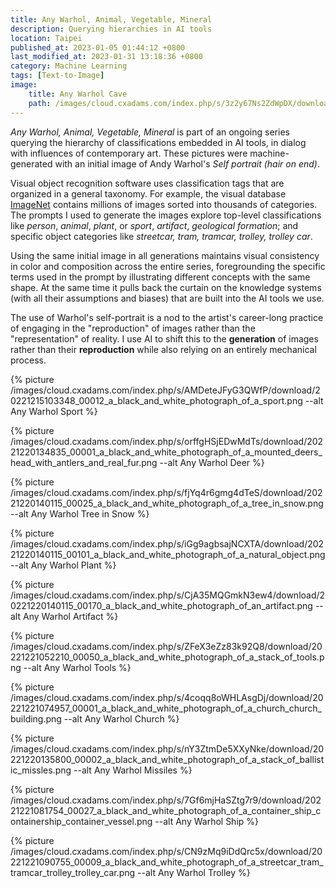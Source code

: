 ```yaml
---
title: Any Warhol, Animal, Vegetable, Mineral
description: Querying hierarchies in AI tools
location: Taipei
published_at: 2023-01-05 01:44:12 +0800
last_modified_at: 2023-01-31 13:18:36 +0800
category: Machine Learning
tags: [Text-to-Image]
image:
    title: Any Warhol Cave
    path: /images/cloud.cxadams.com/index.php/s/3z2y67Ns2ZdWpDX/download/20221215103348_00006_a_black_and_white_photograph_of_a_geological_formation.jpg
---
```


*Any Warhol, Animal, Vegetable, Mineral* is part of an ongoing series querying
the hierarchy of classifications embedded in AI tools, in dialog with influences
of contemporary art. These pictures were machine-generated with an initial image
of Andy Warhol's *Self portrait (hair on end)*.

Visual object recognition software uses classification tags that are organized
in a general taxonomy. For example, the visual database [ImageNet] contains
millions of images sorted into thousands of categories. The prompts I used to
generate the images explore top-level classifications like *person*, *animal*,
*plant*, or *sport*, *artifact*, *geological formation*; and specific object
categories like *streetcar, tram, tramcar, trolley, trolley car*.

Using the same initial image in all generations maintains visual consistency in
color and composition across the entire series, foregrounding the specific terms
used in the prompt by illustrating different concepts with the same shape. At
the same time it pulls back the curtain on the knowledge systems (with all their
assumptions and biases) that are built into the AI tools we use.

The use of Warhol's self-portrait is a nod to the artist's career-long practice
of engaging in the "reproduction" of images rather than the "representation" of
reality. I use AI to shift this to the **generation** of images rather than their
**reproduction** while also relying on an entirely mechanical process.

{% picture /images/cloud.cxadams.com/index.php/s/AMDeteJFyG3QWfP/download/20221215103348_00012_a_black_and_white_photograph_of_a_sport.png --alt Any Warhol Sport %}

{% picture /images/cloud.cxadams.com/index.php/s/orffgHSjEDwMdTs/download/20221220134835_00001_a_black_and_white_photograph_of_a_mounted_deers_head_with_antlers_and_real_fur.png --alt Any Warhol Deer %}

{% picture /images/cloud.cxadams.com/index.php/s/fjYq4r6gmg4dTeS/download/20221220140115_00025_a_black_and_white_photograph_of_a_tree_in_snow.png --alt Any Warhol Tree in Snow %}

{% picture /images/cloud.cxadams.com/index.php/s/iGg9agbsajNCXTA/download/20221220140115_00101_a_black_and_white_photograph_of_a_natural_object.png --alt Any Warhol Plant %}

{% picture /images/cloud.cxadams.com/index.php/s/CjA35MQGmkN3ew4/download/20221220140115_00170_a_black_and_white_photograph_of_an_artifact.png --alt Any Warhol Artifact %}

{% picture /images/cloud.cxadams.com/index.php/s/ZFeX3eZz83k92Q8/download/20221221052210_00050_a_black_and_white_photograph_of_a_stack_of_tools.png --alt Any Warhol Tools %}

{% picture /images/cloud.cxadams.com/index.php/s/4coqq8oWHLAsgDj/download/20221221074957_00001_a_black_and_white_photograph_of_a_church_church_building.png --alt Any Warhol Church %}

{% picture /images/cloud.cxadams.com/index.php/s/nY3ZtmDe5XXyNke/download/20221220135800_00002_a_black_and_white_photograph_of_a_stack_of_ballistic_missles.png --alt Any Warhol Missiles %}

{% picture /images/cloud.cxadams.com/index.php/s/7Gf6mjHaSZtg7r9/download/20221221081754_00027_a_black_and_white_photograph_of_a_container_ship_containership_container_vessel.png --alt Any Warhol Ship %}

{% picture /images/cloud.cxadams.com/index.php/s/CN9zMq9iDdQrc5x/download/20221221090755_00009_a_black_and_white_photograph_of_a_streetcar_tram_tramcar_trolley_trolley_car.png --alt Any Warhol Trolley %}

[ImageNet]: https://www.image-net.org/
